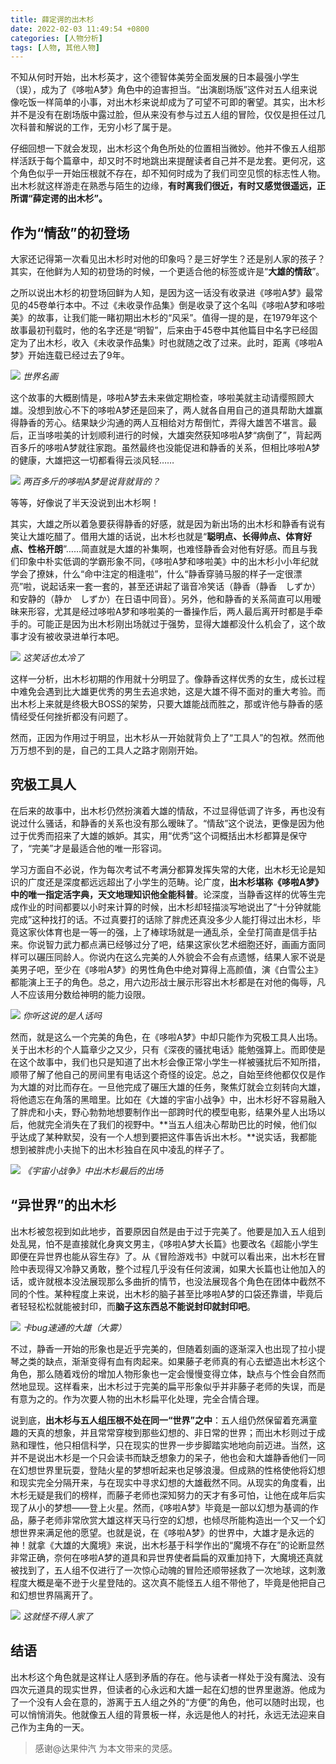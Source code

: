 ```yaml
---
title: 薛定谔的出木杉
date: 2022-02-03 11:49:54 +0800
categories: [人物分析]
tags: [人物, 其他人物]
---
```



不知从何时开始，出木杉英才，这个德智体美劳全面发展的日本最强小学生（误），成为了《哆啦A梦》角色中的迫害担当。“出演剧场版”这件对五人组来说像吃饭一样简单的小事，对出木杉来说却成为了可望不可即的奢望。其实，出木杉并不是没有在剧场版中露过脸，但从来没有参与过五人组的冒险，仅仅是担任过几次科普和解说的工作，无穷小杉了属于是。

仔细回想一下就会发现，出木杉这个角色所处的位置相当微妙。他并不像五人组那样活跃于每个篇章中，却又时不时地跳出来提醒读者自己并不是龙套。更何况，这个角色似乎一开始压根就不存在，却不知何时成为了我们司空见惯的标志性人物。出木杉就这样游走在熟悉与陌生的边缘，**有时离我们很近，有时又感觉很遥远，正所谓“薛定谔的出木杉”。**

## 作为“情敌”的初登场

大家还记得第一次看见出木杉时对他的印象吗？是三好学生？还是别人家的孩子？其实，在他鲜为人知的初登场的时候，一个更适合他的标签或许是“**大雄的情敌**”。

之所以说出木杉的初登场回鲜为人知，是因为这一话没有收录进《哆啦A梦》最常见的45卷单行本中。不过《未收录作品集》倒是收录了这个名叫《哆啦A梦和哆啦美》的故事，让我们能一睹初期出木杉的“风采”。值得一提的是，在1979年这个故事最初刊载时，他的名字还是“明智”，后来由于45卷中其他篇目中名字已经固定为了出木杉，收入《未收录作品集》时也就随之改了过来。此时，距离《哆啦A梦》开始连载已经过去了9年。

![](https://picx.zhimg.com/80/v2-bffdd1e75a2e6bdbcf484bb6917a6a6a_1440w.jpg?source=d16d100b)
_世界名画_

这个故事的大概剧情是，哆啦A梦去未来做定期检查，哆啦美就主动请缨照顾大雄。没想到放心不下的哆啦A梦还是回来了，两人就各自用自己的道具帮助大雄赢得静香的芳心。结果缺少沟通的两人互相给对方帮倒忙，弄得大雄苦不堪言。最后，正当哆啦美的计划顺利进行的时候，大雄突然获知哆啦A梦“病倒了”，背起两百多斤的哆啦A梦就往家跑。虽然最终也没能促进和静香的关系，但相比哆啦A梦的健康，大雄把这一切都看得云淡风轻……

![](https://pica.zhimg.com/80/v2-7739fff228dcc4c41b55717faa6f9ae0_1440w.jpg?source=d16d100b)
_两百多斤的哆啦A梦是说背就背的？_

等等，好像说了半天没说到出木杉啊！

其实，大雄之所以着急要获得静香的好感，就是因为新出场的出木杉和静香有说有笑让大雄吃醋了。借用大雄的话说，出木杉也就是“**聪明点、长得帅点、体育好点、性格开朗**”……简直就是大雄的补集啊，也难怪静香会对他有好感。而且与我们印象中朴实低调的学霸形象不同，《哆啦A梦和哆啦美》中的出木杉小小年纪就学会了撩妹，什么“命中注定的相逢啦”，什么“静香穿骑马服的样子一定很漂亮”啦，说起话来一套一套的，甚至还讲起了谐音冷笑话（静香（静香　しずか）和安静的（静か　しずか）在日语中同音）。另外，他和静香的关系简直可以用暧昧来形容，尤其是经过哆啦A梦和哆啦美的一番操作后，两人最后离开时都是手牵手的。可能正是因为出木杉刚出场就过于强势，显得大雄都没什么机会了，这个故事才没有被收录进单行本吧。

![](https://picx.zhimg.com/80/v2-c28efef38b3beabbab79c64ac2593eec_1440w.jpg?source=d16d100b)
_这笑话也太冷了_

这样一分析，出木杉初期的作用就十分明显了。像静香这样优秀的女生，成长过程中难免会遇到比大雄更优秀的男生去追求她，这是大雄不得不面对的重大考验。而出木杉上来就是终极大BOSS的架势，只要大雄能战而胜之，那或许他与静香的感情经受任何挫折都没有问题了。

然而，正因为作用过于明显，出木杉从一开始就背负上了“工具人”的包袱。然而他万万想不到的是，自己的工具人之路才刚刚开始。

## 究极工具人

在后来的故事中，出木杉仍然扮演着大雄的情敌，不过显得低调了许多，再也没有说过什么骚话，和静香的关系也没有那么暧昧了。“情敌”这个说法，更像是因为他过于优秀而招来了大雄的嫉妒。其实，用“优秀”这个词概括出木杉都算是保守了，“完美”才是最适合他的唯一形容词。

学习方面自不必说，作为每次考试不考满分都算发挥失常的大佬，出木杉无论是知识的广度还是深度都远远超出了小学生的范畴。论广度，**出木杉堪称《哆啦A梦》中的唯一指定活字典，天文地理知识他全能科普**。论深度，当静香这样的优等生完成作业的时间都要以小时来计算的时候，出木杉却轻描淡写地说出了“十分钟就能完成”这种找打的话。不过真要打的话除了胖虎还真没多少人能打得过出木杉，毕竟这家伙体育也是一等一的强，上了棒球场就是一通乱杀，全垒打简直是信手拈来。你说智力武力都点满已经够过分了吧，结果这家伙艺术细胞还好，画画方面同样可以碾压同龄人。你说内在这么完美的人外貌会不会有点遗憾，结果人家不说是美男子吧，至少在《哆啦A梦》的男性角色中绝对算得上高颜值，演《白雪公主》都能演上王子的角色。总之，用六边形战士展示形容出木杉都是在对他的侮辱，凡人不应该用分数给神明的能力设限。

![](https://pic2.zhimg.com/80/v2-d52c0ab420106269d10d710bcb670468_1440w.jpg?source=d16d100b)
_你听这说的是人话吗_

然而，就是这么一个完美的角色，在《哆啦A梦》中却只能作为究极工具人出场。关于出木杉的个人篇章少之又少，只有《深夜的骚扰电话》能勉强算上。而即使是在这个故事中，我们也只是知道了出木杉会像正常小学生一样被骚扰后不知所措，顺带了解了他自己的房间里有电话这个奇怪的设定。总之，自始至终他都仅仅是作为大雄的对比而存在。一旦他完成了碾压大雄的任务，聚焦灯就会立刻转向大雄，将他遗忘在角落的黑暗里。比如在《大雄的宇宙小战争》中，出木杉好不容易融入了胖虎和小夫，野心勃勃地想要制作出一部跨时代的模型电影，结果外星人出场以后，他就完全消失在了我们的视野中。**当五人组决心帮助巴比的时候，他们似乎达成了某种默契，没有一个人想到要把这件事告诉出木杉。**说实话，我都能想到被胖虎小夫抛下的出木杉独自在风中凌乱的样子了。

![](https://pic3.zhimg.com/80/v2-5ff803107a79fe37a1f72ce9e29467ef_1440w.jpg?source=d16d100b)
_《宇宙小战争》中出木杉最后的出场_

## “异世界”的出木杉

出木杉被忽视到如此地步，首要原因自然是由于过于完美了。他要是加入五人组到处乱晃，怕不是直接就化身爽文男主，《哆啦A梦大长篇》也要改名《超能小学生即便在异世界也能从容生存》了。从《冒险游戏书》中就可以看出来，出木杉在冒险中表现得又冷静又勇敢，整个过程几乎没有任何波澜，如果大长篇也让他加入的话，或许就根本没法展现那么多曲折的情节，也没法展现各个角色在团体中截然不同的个性。某种程度上来说，出木杉的脑子甚至比哆啦A梦的口袋还靠谱，毕竟后者轻轻松松就能被封印，而**脑子这东西总不能说封印就封印吧**。

![](https://pic1.zhimg.com/80/v2-35c7d7cf41a90dacb8d0756e1e5af327_1440w.jpg?source=d16d100b)
_卡bug速通的大雄（大雾）_

不过，静香一开始的形象也是近乎完美的，但随着刻画的逐渐深入也出现了拉小提琴之类的缺点，渐渐变得有血有肉起来。如果藤子老师真的有心去塑造出木杉这个角色，那么随着戏份的增加人物形象也一定会慢慢变得立体，缺点与个性会自然而然地显现。这样看来，出木杉过于完美的扁平形象似乎并非藤子老师的失误，而是有意为之的。作为次要人物的出木杉扁平化处理，完全合情合理。

说到底，**出木杉与五人组压根不处在同一“世界”之中**：五人组仍然保留着充满童趣的天真的想象，并且常常穿梭到那些幻想的、非日常的世界；而出木杉则过于成熟和理性，他只相信科学，只在现实的世界一步步脚踏实地地向前迈进。当然，这并不是说出木杉是一个只会读书而缺乏想象力的呆子，他也会和大雄静香他们一同在幻想世界里玩耍，登陆火星的梦想听起来也足够浪漫。但成熟的性格使他将幻想和现实完全分隔开来，与在现实中寻求幻想的大雄截然不同。从现实的角度看，出木杉无疑是我们的榜样，而藤子老师也深知努力的天才有多可怕，让他在成年后实现了从小的梦想——登上火星。然而，《哆啦A梦》毕竟是一部以幻想为基调的作品，藤子老师非常欣赏大雄这样天马行空的幻想，也倾尽所能构造出一个又一个幻想世界来满足他的愿望。也就是说，在《哆啦A梦》的世界中，大雄才是永远的神！就拿《大雄的大魔境》来说，出木杉基于科学作出的“魔境不存在”的论断显然非常正确，奈何在哆啦A梦的道具和异世界使者扁扁的双重加持下，大魔境还真就被找到了，五人组不仅进行了一次惊心动魄的冒险还顺带拯救了一次地球，这刺激程度大概是毫不逊于火星登陆的。这次真不能怪五人组不带他了，毕竟是他把自己和幻想世界隔离开了。

![](https://pica.zhimg.com/80/v2-99cfe9e0f5911a483ce2af3cc3a6d1a7_1440w.jpg?source=d16d100b)
_这就怪不得人家了_
## 结语

出木杉这个角色就是这样让人感到矛盾的存在。他与读者一样处于没有魔法、没有四次元道具的现实世界，但读者的心永远和大雄一起在幻想的世界里遨游。他成为了一个没有人会在意的，游离于五人组之外的“方便”的角色，他可以随时出现，也可以悄悄消失。他就像五人组的背景板一样，永远是他人的衬托，永远无法迎来自己作为主角的一天。
<br/>
> 感谢@达果仲汽 为本文带来的灵感。